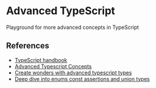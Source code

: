 # Advanced TypeScript
Playground for more advanced concepts in TypeScript


## References
- [TypeScript handbook](https://www.typescriptlang.org/docs/handbook/)
- [Advanced Typescript Concepts](https://www.educative.io/blog/advanced-typescript-concepts)
- [Create wonders with advanced typescript types](https://aishwarya2593.medium.com/create-wonders-with-advanced-typescript-types-525acf302770)
- [Deep dive into enums const assertions and union types](https://aishwarya2593.medium.com/deep-dive-into-enums-const-assertions-and-union-types-28c062d77a49)
